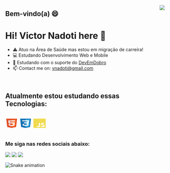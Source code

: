 <a hrefe="https://www.linkedin.com/in/victornadoti" target="_blank"><img align="right" height="590em" src="https://i.postimg.cc/4N1JMKkS/a-hacker-sitting-at-his-computer-with-green-glare-1.jpg"/></a>

## Bem-vindo(a) 😄
### <h1>Hi! Victor Nadoti here 👋</h1>
- ⚠️ Atuo na Área de Saúde mas estou em migração de carreira!
- 💻 Estudando Desenvolvimento Web e Mobile
- 📝 Estudando com o suporte do <a href="https://github.com/devemdobro" targe="_blank">DevEmDobro</a>
- 📫 Contact me on: vnadoti@gmail.com
<br>
<h2>Atualmente estou estudando essas Tecnologias:</h2>
<div style="display: inline_block"><br>
 <img align="center" alt="Nadoti-HTML" height="30" width="40" src="https://raw.githubusercontent.com/devicons/devicon/master/icons/html5/html5-original.svg">
  <img align="center" alt="Nadoti-CSS" height="30" width="40" src="https://raw.githubusercontent.com/devicons/devicon/master/icons/css3/css3-original.svg"> 
  <img align="center" alt="Nadoti-Js" height="30" width="40" src="https://raw.githubusercontent.com/devicons/devicon/master/icons/javascript/javascript-plain.svg">
<!--   <img align="center" alt="Nadoti-Ts" height="30" width="40" src="https://raw.githubusercontent.com/devicons/devicon/master/icons/typescript/typescript-plain.svg">
  <img align="center" alt="Nadoti-React" height="30" width="40" src="https://raw.githubusercontent.com/devicons/devicon/master/icons/react/react-original.svg">
  <img align="center" alt="Nadoti-NextJS" height="30" width="40" src="https://raw.githubusercontent.com/devicons/devicon/master/icons/nextjs/nextjs-original.svg">
  <img align="center" alt="Nadoti-Csharp" height="30" width="40" src="https://raw.githubusercontent.com/devicons/devicon/master/icons/csharp/csharp-original.svg">
  <img align="center" alt="Nadoti-MySQL" height="30" width="40" src="https://raw.githubusercontent.com/devicons/devicon/master/icons/mysql/mysql-plain.svg"> -->
</div>  
<br>
<h3> Me siga nas redes sociais abaixo:</h3> 
<div> 
  <a href="https://instagram.com/vnadoti" target="_blank"><img src="https://img.shields.io/badge/-Instagram-%23E4405F?style=for-the-badge&logo=instagram&logoColor=white" target="_blank"></a>
  <a href = "mailto:vnadoti@.com.com"><img src="https://img.shields.io/badge/-Gmail-%23333?style=for-the-badge&logo=gmail&logoColor=white" target="_blank"></a>
  <a href="https://www.linkedin.com/in/victornadoti" target="_blank"><img src="https://img.shields.io/badge/-LinkedIn-%230077B5?style=for-the-badge&logo=linkedin&logoColor=white" target="_blank"></a> 
 
  ![Snake animation](https://github.com/devemdobro/devemdobro/blob/output/github-contribution-grid-snake.svg)
</div>
